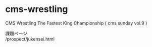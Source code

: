 # cms-wrestling
CMS Wrestling The Fastest King Championship ( cms sunday vol.9 )

課題ページ  
/prospect/jukensei.html


